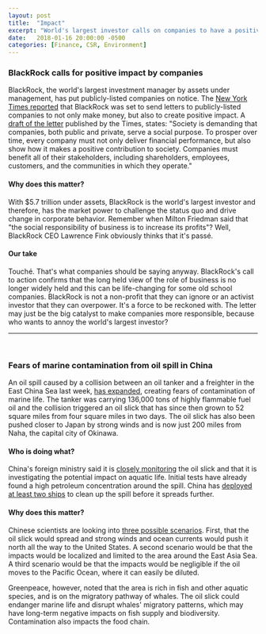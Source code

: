 ```yaml
---
layout: post
title:  "Impact"
excerpt: "World's largest investor calls on companies to have a positive societal impact. East Asia Sea oil spill spreads."
date:   2018-01-16 20:00:00 -0500
categories: [Finance, CSR, Environment]
---
```


### BlackRock calls for positive impact by companies

BlackRock, the world's largest investment manager by assets under management, has put publicly-listed companies on notice. The <a href="https://www.nytimes.com/2018/01/15/business/dealbook/blackrock-laurence-fink-letter.html?rref=collection%2Fsectioncollection%2Fbusiness-dealbook&action=click&contentCollection=dealbook&region=rank&module=package&version=highlights&contentPlacement=4&pgtype=sectionfront" target="_blank">New York Times reported</a> that BlackRock was set to send letters to publicly-listed companies to not only make money, but also to create positive impact. A <a href="https://www.nytimes.com/interactive/2018/01/16/business/dealbook/document-BlackRock-s-Laurence-Fink-Urges-C-E-O-s-to-Focus.html?dlbk" target="_blank">draft of the letter</a> published by the Times, states: "Society is demanding that companies, both public and private, serve a social purpose. To prosper over time, every company must not only deliver financial performance, but also show how it makes a positive contribution to society. Companies must benefit all of their stakeholders, including shareholders, employees, customers, and the communities in which they operate."

#### Why does this matter?

With $5.7 trillion under assets, BlackRock is the world's largest investor and therefore, has the market power to challenge the status quo and drive change in corporate behavior. Remember when Milton Friedman said that "the social responsibility of business is to increase its profits"? Well, BlackRock CEO Lawrence Fink obviously thinks that it's passé. 

#### Our take

Touché. That's what companies should be saying anyway. BlackRock's call to action confirms that the long held view of the role of business is no longer widely held and this can be life-changing for some old school companies. BlackRock is not a non-profit that they can ignore or an activist investor that they can overpower. It's a force to be reckoned with. The letter may just be the big catalyst to make companies more responsible, because who wants to annoy the world's largest investor?

* * *
<br />

### Fears of marine contamination from oil spill in China

An oil spill caused by a collision between an oil tanker and a freighter in the East China Sea last week, <a href="https://www.nytimes.com/2018/01/15/world/asia/oil-tanker-spill-sanchi-east-china-sea.html?_r=0" target="_blank">has expanded</a>, creating fears of contamination of marine life. The tanker was carrying 136,000 tons of highly flammable fuel oil and the collision triggered an oil slick that has since then grown to 52 square miles from four square miles in two days. The oil slick has also been pushed closer to Japan by strong winds and is now just 200 miles from Naha, the capital city of Okinawa.

#### Who is doing what?

China's foreign ministry said it is <a href="http://www.cnn.com/2018/01/16/asia/china-sanchi-oil-spill-environmental-impact-intl/index.html" target="_blank">closely monitoring</a> the oil slick and that it is investigating the potential impact on aquatic life. Initial tests have already found a high petroleum concentration around the spill. China has <a href="http://www.bbc.com/news/world-asia-china-42690247" target="_blank">deployed at least two ships</a> to clean up the spill before it spreads further.

#### Why does this matter?

Chinese scientists are looking into <a href="http://www.scmp.com/news/china/society/article/2128527/chinese-scientists-offer-three-possible-scenarios-east-china-sea" target="_blank">three possible scenarios</a>. First, that the oil slick would spread and strong winds and ocean currents would push it north all the way to the United States. A second scenario would be that the impacts would be localized and limited to the area around the East Asia Sea. A third scenario would be that the impacts would be negligible if the oil moves to the Pacific Ocean, where it can easily be diluted.

Greenpeace, however, noted that the area is rich in fish and other aquatic species, and is on the migratory pathway of whales. The oil slick could endanger marine life and disrupt whales' migratory patterns, which may have long-term negative impacts on fish supply and biodiversity. Contamination also impacts the food chain.
